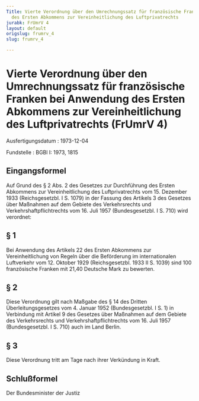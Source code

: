 ```yaml
---
Title: Vierte Verordnung über den Umrechnungssatz für französische Franken bei Anwendung
  des Ersten Abkommens zur Vereinheitlichung des Luftprivatrechts
jurabk: FrUmrV 4
layout: default
origslug: frumrv_4
slug: frumrv_4

---
```


# Vierte Verordnung über den Umrechnungssatz für französische Franken bei Anwendung des Ersten Abkommens zur Vereinheitlichung des Luftprivatrechts (FrUmrV 4)

Ausfertigungsdatum
:   1973-12-04

Fundstelle
:   BGBl I: 1973, 1815



## Eingangsformel

Auf Grund des § 2 Abs. 2 des Gesetzes zur Durchführung des Ersten Abkommens zur Vereinheitlichung des Luftprivatrechts vom 15. Dezember 1933 (Reichsgesetzbl. I S. 1079) in der Fassung des Artikels 3 des Gesetzes über Maßnahmen auf dem Gebiete des Verkehrsrechts und Verkehrshaftpflichtrechts vom 16. Juli 1957 (Bundesgesetzbl. I S. 710) wird verordnet:


## § 1

Bei Anwendung des Artikels 22 des Ersten Abkommens zur Vereinheitlichung von Regeln über die Beförderung im internationalen Luftverkehr vom 12. Oktober 1929 (Reichsgesetzbl. 1933 II S. 1039) sind 100 französische Franken mit 21,40 Deutsche Mark zu bewerten.


## § 2

Diese Verordnung gilt nach Maßgabe des § 14 des Dritten Überleitungsgesetzes vom 4. Januar 1952 (Bundesgesetzbl. I S. 1) in Verbindung mit Artikel 9 des Gesetzes über Maßnahmen auf dem Gebiete des Verkehrsrechts und Verkehrshaftpflichtrechts vom 16. Juli 1957 (Bundesgesetzbl. I S. 710) auch im Land Berlin.


## § 3

Diese Verordnung tritt am Tage nach ihrer Verkündung in Kraft.


## Schlußformel

Der Bundesminister der Justiz

